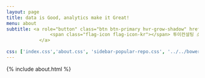 ```yaml
---
layout: page
title: data is Good, analytics make it Great!
menu: about
subtitle: <a role="button" class="btn btn-primary hvr-grow-shadow" href="/assets/files/2e_profile_2018_v0.99_KOR.pdf" target="_blanks">
                <span class="flag-icon flag-icon-kr"></span> 투이컨설팅 소개서 
            </a>
                            
css: ['index.css','about.css', 'sidebar-popular-repo.css', '../../bower_components/flag-icon-css/css/flag-icon.min.css']
---
```


{% include about.html %}
